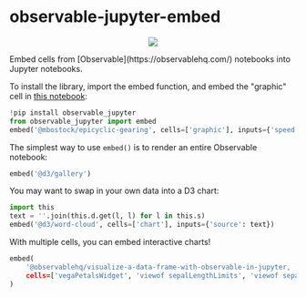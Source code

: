 # observable-jupyter-embed
<p align="center">

<a href="https://pypi.python.org/pypi/observable_jupyter">
<img src="https://img.shields.io/pypi/v/observable_jupyter.svg" /></a>
</p>
Embed cells from [Observable](https://observablehq.com/) notebooks into Jupyter notebooks.

To install the library, import the embed function, and embed the "graphic" cell in [this notebook](https://observablehq.com/@mbostock/epicyclic-gearing):
~~~py
!pip install observable_jupyter
from observable_jupyter import embed
embed('@mbostock/epicyclic-gearing', cells=['graphic'], inputs={'speed': 0.2})
~~~

The simplest way to use `embed()` is to render an entire Observable notebook:
~~~py
embed('@d3/gallery')
~~~

You may want to swap in your own data into a D3 chart:
~~~py
import this
text = ''.join(this.d.get(l, l) for l in this.s)
embed('@d3/word-cloud', cells=['chart'], inputs={'source': text})
~~~

With multiple cells, you can embed interactive charts!
~~~py
embed(
    '@observablehq/visualize-a-data-frame-with-observable-in-jupyter,
    cells=['vegaPetalsWidget', 'viewof sepalLengthLimits', 'viewof sepalWidthLimits'],
)
~~~
